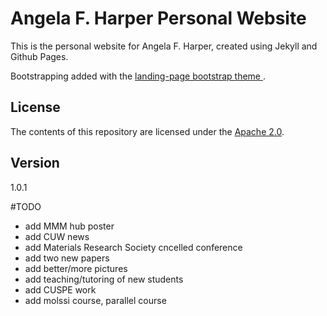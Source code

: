 # Angela F. Harper Personal Website
This is the personal website for Angela F. Harper, created using Jekyll and Github Pages. 

Bootstrapping added with the [landing-page bootstrap theme ](http://startbootstrap.com/templates/landing-page/).

## License
The contents of this repository are licensed under the [Apache
2.0](http://www.apache.org/licenses/LICENSE-2.0.html).

## Version
1.0.1

#TODO

- add MMM hub poster
- add CUW news
- add Materials Research Society cncelled conference
- add two new papers
- add better/more pictures
- add teaching/tutoring of new students
- add CUSPE work
- add molssi course, parallel course

